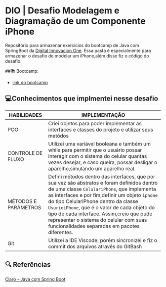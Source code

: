 
# DIO | Desafio Modelagem e Diagramação de um Componente iPhone

Repositório para armazenar exercícios do bootcamp de Java com SpringBoot da [Digital Innovacion One](https://www.dio.me/). Essa pasta é especialmente para armazenar o desafio de modelar um  iPhone,além disso fiz o código do desafio.

##📚 Bootcamp:
- [link do bootcamp](https://web.dio.me/track/2e52ad2d-0a3b-4ade-a4ae-17830f528834)

## 💻Conhecimentos que implmentei nesse desafio 

|   HABILIDADES | IMPLEMENTAÇÃO |
| ------|---------|
| POO | Criei objetos para poder implementar as interfaces e classes do projeto e utilizar seus metódos|
|CONTROLE DE FLUXO| Utilizei uma variável booleana e também um while para permitir que o usuário possar interagir com o sistema do celular quantas vezes desejar, e caso queira, possar desligar o aparelho,simulando um aparelho real.|
| MÉTODOS E PARÂMETROS |  Defini métodos dentro das interfaces, que por sua vez são abstratos e foram definidos dentro de uma classe `CelulariPhone`, que implementa as interfaces e por fim,definir um objeto `iphone` do tipo CelulariPhone dentro da classe `UsurioiPhone`, que é o valor de cada objeto do tipo de cada interface. Assim,creio que pude representar o sistema do celular com suas funcionalidades separadas em pacotes diferentes.|
|Git| Utilizei a IDE Viscode, porém sincronizei e fiz o commit dos arquivos através do GitBash|


## 🔍 Referências

[Claro - Java com Spring Boot](https://web.dio.me/track/2e52ad2d-0a3b-4ade-a4ae-17830f528834?tab=about)
